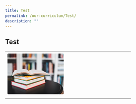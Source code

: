 ```yaml
---
title: Test
permalink: /our-curriculum/Test/
description: ""
---
```

## Test

|   |   |   |
|---|---|---|
| <a href="https://vle.learning.moe.edu.sg/login">
<img style="width:50%" src="/images/english.png" align=left></a> |   |   |
|   |   |   |
|   |   |   |